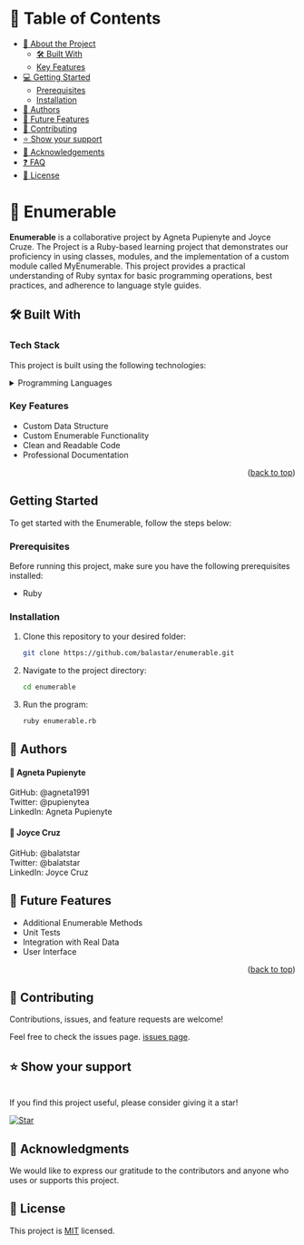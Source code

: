 

# 📗 Table of Contents

- [📖 About the Project](#about-project)
  - [🛠 Built With](#built-with)
  - [Key Features](#key-features)
- [💻 Getting Started](#getting-started)
  - [Prerequisites](#prerequisites)
  - [Installation](#installation)
- [👥 Authors](#authors)
- [🔭 Future Features](#future-features)
- [🤝 Contributing](#contributing)
- [⭐️ Show your support](#support)
- [🙏 Acknowledgements](#acknowledgements)
- [❓ FAQ](#faq)
- [📝 License](#license)

<!-- PROJECT DESCRIPTION -->

# 📖 Enumerable <a name="about-project"></a>

**Enumerable** is a collaborative project by Agneta Pupienyte and Joyce Cruze.
The Project is a Ruby-based learning project that demonstrates our proficiency in using classes, modules, and the implementation of a custom module called MyEnumerable. This project provides a practical understanding of Ruby syntax for basic programming operations, best practices, and adherence to language style guides.

## 🛠 Built With <a name="built-with"></a>

### Tech Stack

This project is built using the following technologies:

<details>
<summary>Programming Languages</summary>
  <ul>
    <li>Ruby</li>
  </ul>
</details>

### Key Features <a name="key-features"></a>

- Custom Data Structure
- Custom Enumerable Functionality
- Clean and Readable Code
- Professional Documentation

<p align="right">(<a href="#readme-top">back to top</a>)</p>

<!-- GETTING STARTED -->

## Getting Started <a name="getting-started"></a>

To get started with the Enumerable, follow the steps below:

### Prerequisites

Before running this project, make sure you have the following prerequisites installed:

- Ruby

### Installation <a name="installation"></a>

1. Clone this repository to your desired folder:

   ```sh
   git clone https://github.com/balastar/enumerable.git

2. Navigate to the project directory:

    ```sh
    cd enumerable
3. Run the program:
    ```sh
    ruby enumerable.rb

<!-- AUTHORS -->

## 👥 Authors <a name="authors"></a>

#### 👤 Agneta Pupienyte
GitHub: @agneta1991<br>
Twitter: @pupienytea<br>
LinkedIn: Agneta Pupienyte<br>

#### 👤 Joyce Cruz
GitHub: @balatstar<br>
Twitter: @balatstar<br>
LinkedIn: Joyce Cruz<br>

## 🔭 Future Features <a name="future-features"></a>

- Additional Enumerable Methods
- Unit Tests
- Integration with Real Data
- User Interface

<p align="right">(<a href="#readme-top">back to top</a>)</p>

<!-- CONTRIBUTING -->
## 🤝 Contributing <a name="contributing"></a>

Contributions, issues, and feature requests are welcome!

Feel free to check the issues page.
[issues page](https://github.com/balatstar/enumerable/issues).

## ⭐️ Show your support <a name="support"></a>
<br>
If you find this project useful, please consider giving it a star!

[![Star](https://img.shields.io/github/stars/balastar/enumerable?style=social)](https://github.com/balatstar/enumerable/)


<!-- ACKNOWLEDGEMENTS -->
## 🙏 Acknowledgments <a name="acknowledgements"></a>
We would like to express our gratitude to the contributors and anyone who uses or supports this project.

<!-- LICENSE -->
## 📝 License <a name="license"></a>
This project is [MIT](./LICENSE) licensed.
